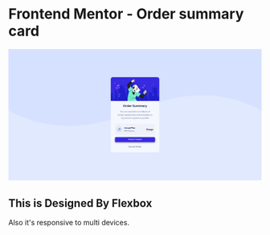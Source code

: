 # Frontend Mentor - Order summary card

![Design preview for the Order summary card coding challenge](image.png)

## This is Designed By Flexbox
Also it's responsive to multi devices.

